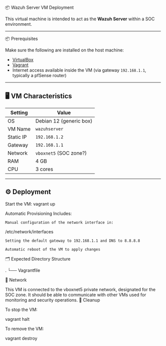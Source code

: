 📦 Wazuh Server VM Deployment

This virtual machine is intended to act as the **Wazuh Server** within a SOC environment.

---

📦 Prerequisites

Make sure the following are installed on the host machine:

- [VirtualBox](https://www.virtualbox.org/)
- [Vagrant](https://www.vagrantup.com/)
- Internet access available inside the VM (via gateway `192.168.1.1`, typically a pfSense router)

---

## 🖥️ VM Characteristics

| Setting     | Value                         |
|-------------|-------------------------------|
| OS          | Debian 12 (generic box)       |
| VM Name     | `wazuhserver`                 |
| Static IP   | `192.168.1.2`                 |
| Gateway     | `192.168.1.1`                 |
| Network     | `vboxnet5` (SOC zone?)        |
| RAM         | 4 GB                          |
| CPU         | 3 cores                       |

---

## ⚙️ Deployment

Start the VM:
vagrant up

Automatic Provisioning Includes:

    Manual configuration of the network interface in:

/etc/network/interfaces

    Setting the default gateway to 192.168.1.1 and DNS to 8.8.8.8

    Automatic reboot of the VM to apply changes

🗂️ Expected Directory Structure

.
└── Vagrantfile

📡 Network

This VM is connected to the vboxnet5 private network, designated for the SOC zone.
It should be able to communicate with other VMs used for monitoring and security operations.
🛑 Cleanup

To stop the VM:

vagrant halt

To remove the VM:

vagrant destroy



